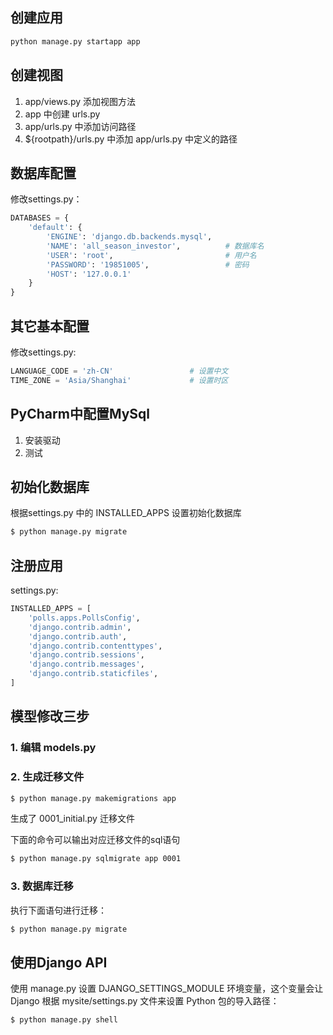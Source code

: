 ## 创建应用

``` python
python manage.py startapp app
```

## 创建视图

1. app/views.py 添加视图方法
2. app 中创建 urls.py
3. app/urls.py 中添加访问路径
4. ${rootpath}/urls.py 中添加 app/urls.py 中定义的路径

## 数据库配置

修改settings.py：

```python
DATABASES = {
    'default': {
        'ENGINE': 'django.db.backends.mysql',
        'NAME': 'all_season_investor',          # 数据库名
        'USER': 'root',                         # 用户名
        'PASSWORD': '19851005',                 # 密码
        'HOST': '127.0.0.1'
    }
}
```

## 其它基本配置

修改settings.py:

```python
LANGUAGE_CODE = 'zh-CN'                 # 设置中文
TIME_ZONE = 'Asia/Shanghai'             # 设置时区
```

## PyCharm中配置MySql

1. 安装驱动
2. 测试

## 初始化数据库

根据settings.py 中的 INSTALLED_APPS 设置初始化数据库

```bash
$ python manage.py migrate
```

## 注册应用

settings.py:
```python
INSTALLED_APPS = [
    'polls.apps.PollsConfig',
    'django.contrib.admin',
    'django.contrib.auth',
    'django.contrib.contenttypes',
    'django.contrib.sessions',
    'django.contrib.messages',
    'django.contrib.staticfiles',
]
```

## 模型修改三步

### 1. 编辑 models.py

### 2. 生成迁移文件

```bash
$ python manage.py makemigrations app
```

生成了 0001_initial.py 迁移文件

下面的命令可以输出对应迁移文件的sql语句

```bash
$ python manage.py sqlmigrate app 0001
```

### 3. 数据库迁移

执行下面语句进行迁移：

```bash
$ python manage.py migrate
```


## 使用Django API

 使用 manage.py 设置 DJANGO_SETTINGS_MODULE 环境变量，这个变量会让 Django 根据 mysite/settings.py 文件来设置 Python 包的导入路径：

```bash
$ python manage.py shell
```
